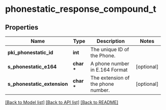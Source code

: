 # phonestatic_response_compound_t

## Properties
Name | Type | Description | Notes
------------ | ------------- | ------------- | -------------
**pki_phonestatic_id** | **int** | The unique ID of the Phone. | 
**s_phonestatic_e164** | **char \*** | A phone number in E.164 Format | [optional] 
**s_phonestatic_extension** | **char \*** | The extension of the phone number. | [optional] 

[[Back to Model list]](../README.md#documentation-for-models) [[Back to API list]](../README.md#documentation-for-api-endpoints) [[Back to README]](../README.md)


